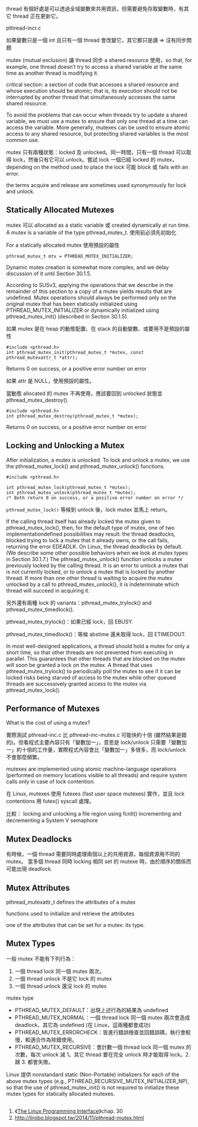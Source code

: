 thread 有個好處是可以透過全域變數來共用資訊，但需要避免存取變數時，有其它 thread 正在更新它。

pthread-incr.c

如果變數只是一個 int 且只有一個 thread 會改變它，其它都只是讀 => 沒有同步問題

mutex (mutual exclusion) 讓 thread 同步
 a shared resource 使用，so that, for example, one thread doesn’t try to access
a shared variable at the same time as another thread is modifying it.



critical section: a section of code that accesses a shared resource and whose execution should be atomic; that is, its execution should not be interrupted by another thread that simultaneously accesses the same shared resource.



To avoid the problems that can occur when threads try to update a shared variable,
we must use a mutex  to ensure that only one thread
at a time can access the variable. More generally, mutexes can be used to ensure
atomic access to any shared resource, but protecting shared variables is the most
common use.



mutex 只有兩種狀態：locked 及 unlocked。同一時間，只有一個 thread 可以取得 lock，然後只有它可以 unlock。嘗試 lock 一個已經 locked 的 mutex，
depending on the method used to place the lock 可能 block 或 fails with an error.

the terms acquire and release are sometimes used synonymously for lock and unlock.

## Statically Allocated Mutexes
mutex 可以 allocated as a static variable 或 created dynamically at run
time.
A mutex is a variable of the type pthread_mutex_t. 使用前必須先初始化

For a statically allocated mutex
使用預設的屬性
```
pthread_mutex_t mtx = PTHREAD_MUTEX_INITIALIZER;
```

Dynamic mutex creation
is somewhat more complex, and we delay discussion of it until Section 30.1.5.


According to SUSv3, applying the operations that we describe in the remainder
of this section to a copy of a mutex yields results that are undefined. Mutex
operations should always be performed only on the original mutex that has
been statically initialized using PTHREAD_MUTEX_INITIALIZER or dynamically initialized
using pthread_mutex_init() (described in Section 30.1.5).


如果 mutex 是在 heap 的動態配置、在 stack 的自動變數、或要用不是預設的屬性

```
#include <pthread.h>
int pthread_mutex_init(pthread_mutex_t *mutex, const pthread_mutexattr_t *attr);
```
Returns 0 on success, or a positive error number on error

如果 attr 是 NULL，使用預設的屬性。

當動態 allocated 的 mutex 不再使用，應該要回到 unlocked 狀態並 pthread_mutex_destroy().
```
#include <pthread.h>
int pthread_mutex_destroy(pthread_mutex_t *mutex);
```
Returns 0 on success, or a positive error number on error

## Locking and Unlocking a Mutex
After initialization, a mutex is unlocked. To lock and unlock a mutex, we use the
pthread_mutex_lock() and pthread_mutex_unlock() functions.

```
#include <pthread.h>

int pthread_mutex_lock(pthread_mutex_t *mutex);
int pthread_mutex_unlock(pthread_mutex_t *mutex);
/* Both return 0 on success, or a positive error number on error */
```

`pthread_mutex_lock()` 等候到 unlock 後，lock mutex 並馬上 return。

If the calling thread itself has already locked the mutex given to
pthread_mutex_lock(), then, for the default type of mutex, one of two implementationdefined
possibilities may result: the thread deadlocks, blocked trying to lock a
mutex that it already owns, or the call fails, returning the error EDEADLK.
On Linux,
the thread deadlocks by default. (We describe some other possible behaviors when
we look at mutex types in Section 30.1.7.)
The pthread_mutex_unlock() function unlocks a mutex previously locked by the
calling thread. It is an error to unlock a mutex that is not currently locked, or to
unlock a mutex that is locked by another thread.
If more than one other thread is waiting to acquire the mutex unlocked by a
call to pthread_mutex_unlock(), it is indeterminate which thread will succeed in
acquiring it.


另外還有兩種 lock 的 variants：pthread_mutex_trylock() and pthread_mutex_timedlock().

pthread_mutex_trylock()：如果已經 lock，回 EBUSY.

pthread_mutex_timedlock()：等候 abstime 還未取得 lock，回 ETIMEDOUT.

In most well-designed applications, a
thread should hold a mutex for only a short time, so that other threads are not prevented
from executing in parallel. This guarantees that other threads that are
blocked on the mutex will soon be granted a lock on the mutex. A thread that uses
pthread_mutex_trylock() to periodically poll the mutex to see if it can be locked risks
being starved of access to the mutex while other queued threads are successively
granted access to the mutex via pthread_mutex_lock().

## Performance of Mutexes
What is the cost of using a mutex?

實際測試 pthread-inc.c 比 pthread-inc-mutex.c 可能快約十倍 (雖然結果是錯的)。但看程式主要內容只有「變數加一」，意思是 lock/unlock 只需要「變數加一」約十倍的工作量，實際程式內容會比「變數加一」多很多，而 lock/unlock 不會那麼頻繁。

mutexes are implemented using atomic machine-language
operations (performed on memory locations visible to all threads) and require system
calls only in case of lock contention.

在 Linux, mutexes 使用 futexes (fast user space mutexes) 實作，並且 lock contentions 用 futex() syscall 處理。

比較：
locking and unlocking a file region using fcntl()
incrementing and decrementing a System V semaphore

## Mutex Deadlocks
有時候，一個 thread 需要同時處理兩個以上的共用資源，每個資源用不同的 mutex。
當多個 thread 同時 locking 相同 set 的 mutexe 時，由於順序的關係而可能出現 deadlock.

## Mutex Attributes
pthread_mutexattr_t defines the attributes of a mutex

functions used to initialize and retrieve the attributes

one of the attributes that can be set for a mutex: its type.

## Mutex Types
一般 mutex 不能有下列行為：
1. 一個 thread lock 同一個 mutex 兩次。
2. 一個 thread unlock 不是它 lock 的 mutex
3. 一個 thread unlock 還沒 lock 的 mutex

mutex type
* PTHREAD_MUTEX_DEFAULT：出現上述行為的結果為 undefined
* PTHREAD_MUTEX_NORMAL：一個 thread lock 同一個 mutex 兩次會造成 deadlock，其它為 undefined (在 Linux，這兩種都會成功)
* PTHREAD_MUTEX_ERRORCHECK：皆進行錯誤檢查並回錯誤碼，執行會較慢，較適合作為除錯使用。
* PTHREAD_MUTEX_RECURSIVE：會計數一個 thread lock 同一個 mutex 的次數，每次 unlock 減 1。其它 thread 要在完全 unlock 時才能取得 lock。2. 跟 3. 都會失敗。

Linux 提供 nonstandard static (Non-Portable) initializers for
each of the above mutex types (e.g., PTHREAD_RECURSIVE_MUTEX_INITIALIZER_NP), so that
the use of pthread_mutex_init() is not required to initialize these mutex types for
statically allocated mutexes.

##
1. 《[The Linux Programming Interface](http://man7.org/tlpi/)》chap. 30
1. http://lirobo.blogspot.tw/2014/11/pthread-mutex.html
